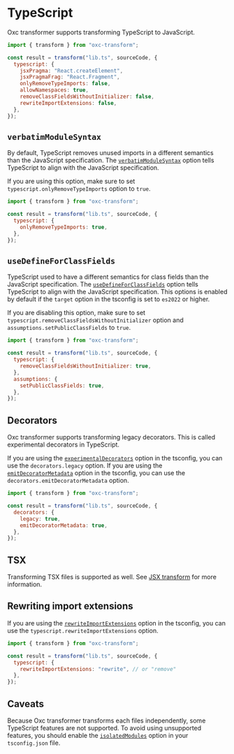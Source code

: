 # TypeScript

Oxc transformer supports transforming TypeScript to JavaScript.

```js
import { transform } from "oxc-transform";

const result = transform("lib.ts", sourceCode, {
  typescript: {
    jsxPragma: "React.createElement",
    jsxPragmaFrag: "React.Fragment",
    onlyRemoveTypeImports: false,
    allowNamespaces: true,
    removeClassFieldsWithoutInitializer: false,
    rewriteImportExtensions: false,
  },
});
```

## `verbatimModuleSyntax`

By default, TypeScript removes unused imports in a different semantics than the JavaScript specification.
The [`verbatimModuleSyntax`](https://www.typescriptlang.org/tsconfig/#verbatimModuleSyntax) option tells TypeScript to align with the JavaScript specification.

If you are using this option, make sure to set `typescript.onlyRemoveTypeImports` option to `true`.

```js
import { transform } from "oxc-transform";

const result = transform("lib.ts", sourceCode, {
  typescript: {
    onlyRemoveTypeImports: true,
  },
});
```

## `useDefineForClassFields`

TypeScript used to have a different semantics for class fields than the JavaScript specification. The [`useDefineForClassFields`](https://www.typescriptlang.org/tsconfig/#useDefineForClassFields) option tells TypeScript to align with the JavaScript specification. This options is enabled by default if the `target` option in the tsconfig is set to `es2022` or higher.

If you are disabling this option, make sure to set `typescript.removeClassFieldsWithoutInitializer` option and `assumptions.setPublicClassFields` to `true`.

```js
import { transform } from "oxc-transform";

const result = transform("lib.ts", sourceCode, {
  typescript: {
    removeClassFieldsWithoutInitializer: true,
  },
  assumptions: {
    setPublicClassFields: true,
  },
});
```

## Decorators

Oxc transformer supports transforming legacy decorators. This is called experimental decorators in TypeScript.

If you are using the [`experimentalDecorators`](https://www.typescriptlang.org/tsconfig/#experimentalDecorators) option in the tsconfig, you can use the `decorators.legacy` option.
If you are using the [`emitDecoratorMetadata`](https://www.typescriptlang.org/tsconfig/#emitDecoratorMetadata) option in the tsconfig, you can use the `decorators.emitDecoratorMetadata` option.

```js
import { transform } from "oxc-transform";

const result = transform("lib.ts", sourceCode, {
  decorators: {
    legacy: true,
    emitDecoratorMetadata: true,
  },
});
```

## TSX

Transforming TSX files is supported as well.
See [JSX transform](./jsx) for more information.

## Rewriting import extensions

If you are using the [`rewriteImportExtensions`](https://www.typescriptlang.org/tsconfig/#rewriteImportExtensions) option in the tsconfig, you can use the `typescript.rewriteImportExtensions` option.

```js
import { transform } from "oxc-transform";

const result = transform("lib.ts", sourceCode, {
  typescript: {
    rewriteImportExtensions: "rewrite", // or "remove"
  },
});
```

## Caveats

Because Oxc transformer transforms each files independently, some TypeScript features are not supported.
To avoid using unsupported features, you should enable the [`isolatedModules`](https://www.typescriptlang.org/tsconfig/#isolatedModules) option in your `tsconfig.json` file.
